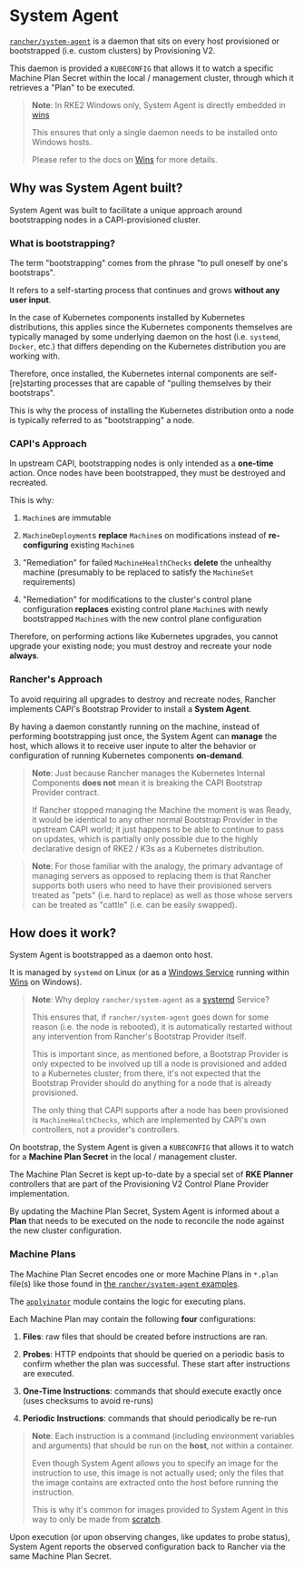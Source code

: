 # System Agent

[`rancher/system-agent`](https://github.com/rancher/system-agent) is a daemon that sits on every host provisioned or bootstrapped (i.e. custom clusters) by Provisioning V2.

This daemon is provided a `KUBECONFIG` that allows it to watch a specific Machine Plan Secret within the local / management cluster, through which it retrieves a "Plan" to be executed. 

> **Note**: In RKE2 Windows only, System Agent is directly embedded in [wins](./wins.md)
>
> This ensures that only a single daemon needs to be installed onto Windows hosts.
>
> Please refer to the docs on [Wins](./wins.md) for more details.

## Why was System Agent built?

System Agent was built to facilitate a unique approach around bootstrapping nodes in a CAPI-provisioned cluster.

### What is bootstrapping?

The term "bootstrapping" comes from the phrase "to pull oneself by one's bootstraps". 

It refers to a self-starting process that continues and grows **without any user input**.

In the case of Kubernetes components installed by Kubernetes distributions, this applies since the Kubernetes components themselves are typically managed by some underlying daemon on the host (i.e. `systemd`, `Docker`, etc.) that differs depending on the Kubernetes distribution you are working with.

Therefore, once installed, the Kubernetes internal components are self-[re]starting processes that are capable of "pulling themselves by their bootstraps".

This is why the process of installing the Kubernetes distribution onto a node is typically referred to as "bootstrapping" a node.

### CAPI's Approach

In upstream CAPI, bootstrapping nodes is only intended as a **one-time** action. Once nodes have been bootstrapped, they must be destroyed and recreated.

This is why:

1. `Machine`s are immutable

2. `MachineDeployment`s **replace** `Machine`s on modifications instead of **re-configuring** existing `Machine`s

3. "Remediation" for failed `MachineHealthChecks` **delete** the unhealthy machine (presumably to be replaced to satisfy the `MachineSet` requirements)

4. "Remediation" for modifications to the cluster's control plane configuration **replaces** existing control plane `Machine`s with newly bootstrapped `Machine`s with the new control plane configuration

Therefore, on performing actions like Kubernetes upgrades, you cannot upgrade your existing node; you must destroy and recreate your node **always**.

### Rancher's Approach

To avoid requiring all upgrades to destroy and recreate nodes, Rancher implements CAPI's Bootstrap Provider to install a **System Agent**.

By having a daemon constantly running on the machine, instead of performing bootstrapping just once, the System Agent can **manage** the host, which allows it to receive user inpute to alter the behavior or configuration of running Kubernetes components **on-demand**.

> **Note**: Just because Rancher manages the Kubernetes Internal Components **does not** mean it is breaking the CAPI Bootstrap Provider contract.
>
> If Rancher stopped managing the Machine the moment is was Ready, it would be identical to any other normal Bootstrap Provider in the upstream CAPI world; it just happens to be able to continue to pass on updates, which is partially only possible due to the highly declarative design of RKE2 / K3s as a Kubernetes distribution.

> **Note**: For those familiar with the analogy, the primary advantage of managing servers as opposed to replacing them is that Rancher supports both users who need to have their provisioned servers treated as "pets" (i.e. hard to replace) as well as those whose servers can be treated as "cattle" (i.e. can be easily swapped).

## How does it work?

System Agent is bootstrapped as a daemon onto host.

It is managed by `systemd` on Linux (or as a [Windows Service](https://learn.microsoft.com/en-us/dotnet/framework/windows-services/introduction-to-windows-service-applications) running within [Wins](./wins.md) on Windows).

> **Note**: Why deploy `rancher/system-agent` as a [systemd](https://systemd.io/) Service?
>
> This ensures that, if `rancher/system-agent` goes down for some reason (i.e. the node is rebooted), it is automatically restarted without any intervention from Rancher's Bootstrap Provider itself.
>
> This is important since, as mentioned before, a Bootstrap Provider is only expected to be involved up till a node is provisioned and added to a Kubernetes cluster; from there, it's not expected that the Bootstrap Provider should do anything for a node that is already provisioned.
>
> The only thing that CAPI supports after a node has been provisioned is `MachineHealthChecks`, which are implemented by CAPI's own controllers, not a provider's controllers.

On bootstrap, the System Agent is given a `KUBECONFIG` that allows it to watch for a **Machine Plan Secret** in the local / management cluster.

The Machine Plan Secret is kept up-to-date by a special set of **RKE Planner** controllers that are part of the Provisioning V2 Control Plane Provider implementation.

By updating the Machine Plan Secret, System Agent is informed about a **Plan** that needs to be executed on the node to reconcile the node against the new cluster configuration.

### Machine Plans

The Machine Plan Secret encodes one or more Machine Plans in `*.plan` file(s) like those found in [the `rancher/system-agent` examples](https://github.com/rancher/system-agent/tree/main/examples). 

The [`applyinator`](https://github.com/rancher/system-agent/tree/main/pkg/applyinator) module contains the logic for executing plans.

Each Machine Plan may contain the following **four** configurations:

1. **Files**: raw files that should be created before instructions are ran.

2. **Probes**: HTTP endpoints that should be queried on a periodic basis to confirm whether the plan was successful. These start after instructions are executed.

3. **One-Time Instructions**: commands that should execute exactly once (uses checksums to avoid re-runs)

4. **Periodic Instructions**: commands that should periodically be re-run

> **Note**: Each instruction is a command (including environment variables and arguments) that should be run on the **host**, not within a container.
>
> Even though System Agent allows you to specify an image for the instruction to use, this image is not actually used; only the files that the image contains are extracted onto the host before running the instruction.
>
> This is why it's common for images provided to System Agent in this way to only be made from [scratch](https://hub.docker.com/_/scratch).

Upon execution (or upon observing changes, like updates to probe status), System Agent reports the observed configuration back to Rancher via the same Machine Plan Secret.
